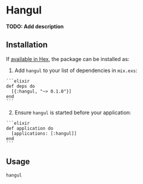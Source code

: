 # Hangul

**TODO: Add description**

## Installation

If [available in Hex](https://hex.pm/docs/publish), the package can be installed as:

  1. Add `hangul` to your list of dependencies in `mix.exs`:

    ```elixir
    def deps do
      [{:hangul, "~> 0.1.0"}]
    end
    ```

  2. Ensure `hangul` is started before your application:

    ```elixir
    def application do
      [applications: [:hangul]]
    end
    ```

## Usage

```elixir
hangul
```
